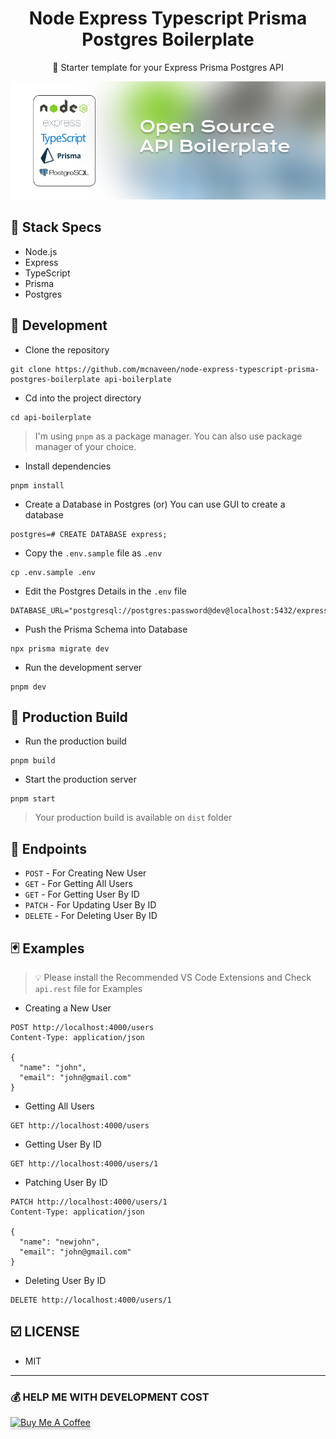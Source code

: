 <h1 align="center">Node Express Typescript Prisma Postgres Boilerplate</h1>

<p align="center">🦄 Starter template for your Express Prisma Postgres API</p>

![npm i cart](images/cover.png)


## 🍔 Stack Specs

- Node.js
- Express
- TypeScript
- Prisma
- Postgres

## 🧬 Development

- Clone the repository

```
git clone https://github.com/mcnaveen/node-express-typescript-prisma-postgres-boilerplate api-boilerplate
```
- Cd into the project directory
```
cd api-boilerplate
```

> I'm using `pnpm` as a package manager. You can also use package manager of your choice.


- Install dependencies

```
pnpm install
```

- Create a Database in Postgres (or) You can use GUI to create a database

```
postgres=# CREATE DATABASE express;
```

- Copy the `.env.sample` file as `.env`

```
cp .env.sample .env
```

- Edit the Postgres Details in the `.env` file

```
DATABASE_URL="postgresql://postgres:password@dev@localhost:5432/express"
```

- Push the Prisma Schema into Database

```
npx prisma migrate dev
```

- Run the development server

```
pnpm dev
```

## 🚀 Production Build

- Run the production build

```
pnpm build
```

- Start the production server

```
pnpm start
```

> Your production build is available on `dist` folder

## 🧭 Endpoints

- `POST` - For Creating New User
- `GET` - For Getting All Users
- `GET` - For Getting User By ID
- `PATCH` - For Updating User By ID
- `DELETE` - For Deleting User By ID

## 🃏 Examples

> 💡 Please install the Recommended VS Code Extensions and Check `api.rest` file for Examples

- Creating a New User

```
POST http://localhost:4000/users
Content-Type: application/json

{
  "name": "john",
  "email": "john@gmail.com"
}
```

- Getting All Users

```
GET http://localhost:4000/users
```

- Getting User By ID

```
GET http://localhost:4000/users/1
```

- Patching User By ID

```
PATCH http://localhost:4000/users/1
Content-Type: application/json

{
  "name": "newjohn",
  "email": "john@gmail.com"
}
```

- Deleting User By ID

```
DELETE http://localhost:4000/users/1
```

## ☑️ LICENSE
- MIT

---
### 💰 HELP ME WITH DEVELOPMENT COST

<a href="https://www.buymeacoffee.com/mcnaveen" target="_blank"><img src="https://www.buymeacoffee.com/assets/img/custom_images/orange_img.png" alt="Buy Me A Coffee" style="height: 41px !important;width: 174px !important;box-shadow: 0px 3px 2px 0px rgba(190, 190, 190, 0.5) !important;-webkit-box-shadow: 0px 3px 2px 0px rgba(190, 190, 190, 0.5) !important;" ></a>
